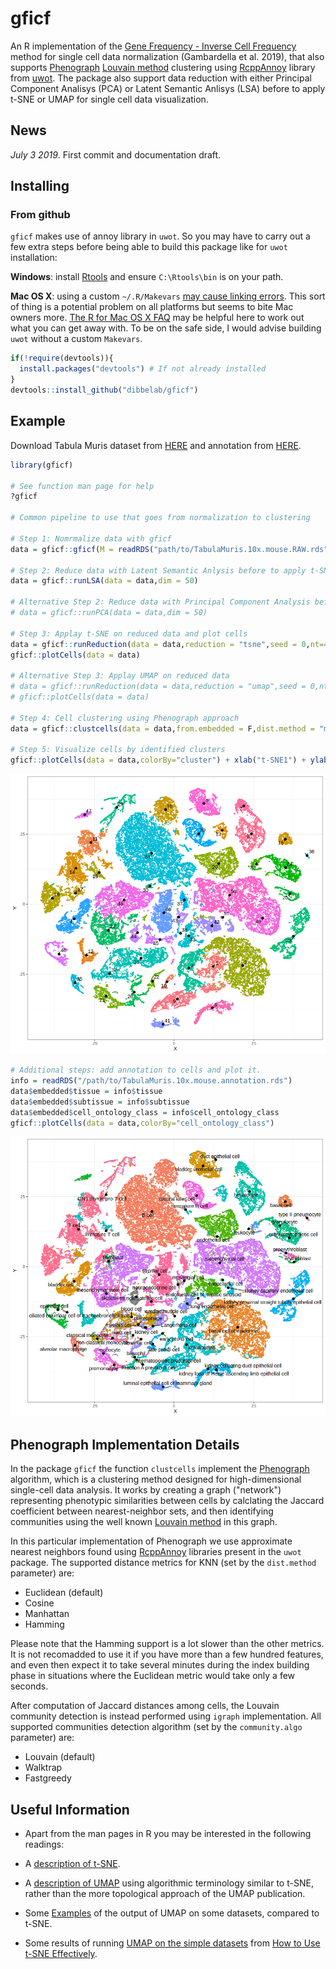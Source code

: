 # gficf

An R implementation of the 
[Gene Frequency - Inverse Cell Frequency](https://link.to.the.paper.com) 
method for single cell data normalization (Gambardella et al. 2019), that also 
supports [Phenograph](https://www.cell.com/cell/fulltext/S0092-8674(15)00637-6)
[Louvain method](https://sites.google.com/site/findcommunities/)
clustering using [RcppAnnoy](https://cran.r-project.org/package=RcppAnnoy) library
from [uwot](https://github.com/jlmelville/uwot).
The package also support data reduction with either Principal Component Analisys (PCA) or
Latent Semantic Anlisys (LSA) before to apply t-SNE or UMAP for single cell data visualization.

## News

*July 3 2019*. First commit and documentation draft. 


## Installing

### From github

`gficf` makes use of annoy library in `uwot`. So you may have to carry out
a few extra steps before being able to build this package like for `uwot` installation:

**Windows**: install 
[Rtools](https://cran.r-project.org/bin/windows/Rtools/) and ensure 
`C:\Rtools\bin` is on your path.

**Mac OS X**: using a custom `~/.R/Makevars` 
[may cause linking errors](https://github.com/jlmelville/uwot/issues/1).
This sort of thing is a potential problem on all platforms but seems to bite
Mac owners more.
[The R for Mac OS X FAQ](https://cran.r-project.org/bin/macosx/RMacOSX-FAQ.html#Installation-of-source-packages)
may be helpful here to work out what you can get away with. To be on the safe
side, I would advise building `uwot` without a custom `Makevars`.

```R
if(!require(devtools)){
  install.packages("devtools") # If not already installed
}
devtools::install_github("dibbelab/gficf")
```

## Example
Download Tabula Muris dataset from [HERE](https://drive.google.com/open?id=1yX8IQ7DiWG8PCmYieFFS7vj53Hf1OfT2) and
annotation from [HERE](https://drive.google.com/open?id=10ixOOsqZqf6GgwQP1okwoe_TMP_ZTzn5).

```R
library(gficf)

# See function man page for help
?gficf

# Common pipeline to use that goes from normalization to clustering

# Step 1: Nomrmalize data with gficf
data = gficf::gficf(M = readRDS("path/to/TabulaMuris.10x.mouse.RAW.rds"),cell_proportion_max = 1,cell_proportion_min = .05,storeRaw = F,normalize = F)

# Step 2: Reduce data with Latent Semantic Anlysis before to apply t-SNE or UMAP
data = gficf::runLSA(data = data,dim = 50)

# Alternative Step 2: Reduce data with Principal Component Analysis before to apply t-SNE or UMAP
# data = gficf::runPCA(data = data,dim = 50)

# Step 3: Applay t-SNE on reduced data and plot cells
data = gficf::runReduction(data = data,reduction = "tsne",seed = 0,nt=4)
gficf::plotCells(data = data)

# Alternative Step 3: Applay UMAP on reduced data
# data = gficf::runReduction(data = data,reduction = "umap",seed = 0,nt=4)
# gficf::plotCells(data = data)

# Step 4: Cell clustering using Phenograph approach
data = gficf::clustcells(data = data,from.embedded = F,dist.method = "manhattan",nt = 4,k = 50,community.algo = "louvian",seed = 0)

# Step 5: Visualize cells by identified clusters
gficf::plotCells(data = data,colorBy="cluster") + xlab("t-SNE1") + ylab("t-SNE2") + ggtitle("Cells colored by Clusters") 

```

![tabula_clusters.png](img/tabula_clusters.png) 

```R
# Additional steps: add annotation to cells and plot it.
info = readRDS("/path/to/TabulaMuris.10x.mouse.annotation.rds")
data$embedded$tissue = info$tissue
data$embedded$subtissue = info$subtissue
data$embedded$cell_ontology_class = info$cell_ontology_class
gficf::plotCells(data = data,colorBy="cell_ontology_class")

```
![tabula_annotated.png](img/tabula_annotated.png) 


## Phenograph Implementation Details
In the package `gficf` the function `clustcells` implement the [Phenograph](https://www.cell.com/cell/fulltext/S0092-8674(15)00637-6) algorithm,
which is a clustering method designed for high-dimensional single-cell data analysis. It works by creating a graph ("network") representing phenotypic similarities between cells by calclating the Jaccard coefficient between nearest-neighbor sets, and then identifying communities using the well known [Louvain method](https://sites.google.com/site/findcommunities/) in this graph. 

In this particular implementation of Phenograph we use approximate nearest neighbors found using [RcppAnnoy](https://cran.r-project.org/package=RcppAnnoy)
libraries present in the `uwot` package. The supported distance metrics for KNN (set by the `dist.method` parameter) are:

* Euclidean (default)
* Cosine
* Manhattan
* Hamming

Please note that the Hamming support is a lot slower than the
other metrics. It is not recomadded to use it if you have more than a few hundred
features, and even then expect it to take several minutes during the index 
building phase in situations where the Euclidean metric would take only a few
seconds.

After computation of Jaccard distances among cells, the Louvain community detection is instead performed using `igraph` implementation.
All supported communities detection algorithm (set by the `community.algo` parameter) are:

* Louvain (default)
* Walktrap
* Fastgreedy

## Useful Information

* Apart from the man pages in R you may be interested in the following readings:

* A [description of t-SNE](https://lvdmaaten.github.io/tsne/).

* A [description of UMAP](https://jlmelville.github.io/uwot/umap-for-tsne.html)
using algorithmic terminology similar to t-SNE, rather than the more topological
approach of the UMAP publication.

* Some [Examples](https://jlmelville.github.io/uwot/umap-examples.html) of the 
output of UMAP on some datasets, compared to t-SNE. 

* Some results of running 
[UMAP on the simple datasets](https://jlmelville.github.io/uwot/umap-simple.html) 
from [How to Use t-SNE Effectively](https://distill.pub/2016/misread-tsne/).

